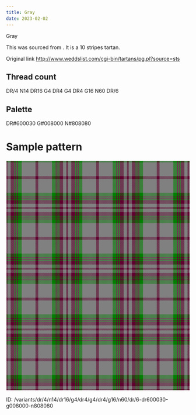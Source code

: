 ```yaml
---
title: Gray
date: 2023-02-02
---
```

Gray

This was sourced from <no value>.  It is a 10 stripes tartan.

Original link http://www.weddslist.com/cgi-bin/tartans/pg.pl?source=sts

## Thread count
DR/4 N14 DR16 G4 DR4 G4 DR4 G16 N60 DR/6

## Palette
DR#600030 G#008000 N#808080

# Sample pattern

![Tartan detail](tartan.png "DR/4 N14 DR16 G4 DR4 G4 DR4 G16 N60 DR/6 tartan")

ID: /variants/dr/4/n14/dr16/g4/dr4/g4/dr4/g16/n60/dr/6-dr600030-g008000-n808080